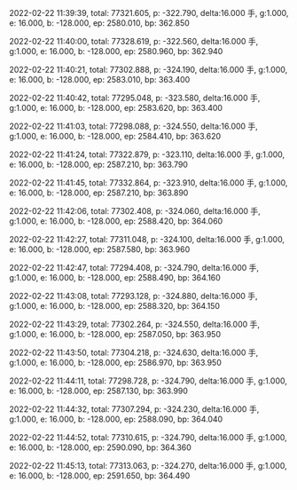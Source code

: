 2022-02-22 11:39:39, total: 77321.605, p: -322.790, delta:16.000 手, g:1.000, e: 16.000, b: -128.000, ep: 2580.010, bp: 362.850

2022-02-22 11:40:00, total: 77328.619, p: -322.560, delta:16.000 手, g:1.000, e: 16.000, b: -128.000, ep: 2580.960, bp: 362.940

2022-02-22 11:40:21, total: 77302.888, p: -324.190, delta:16.000 手, g:1.000, e: 16.000, b: -128.000, ep: 2583.010, bp: 363.400

2022-02-22 11:40:42, total: 77295.048, p: -323.580, delta:16.000 手, g:1.000, e: 16.000, b: -128.000, ep: 2583.620, bp: 363.400

2022-02-22 11:41:03, total: 77298.088, p: -324.550, delta:16.000 手, g:1.000, e: 16.000, b: -128.000, ep: 2584.410, bp: 363.620

2022-02-22 11:41:24, total: 77322.879, p: -323.110, delta:16.000 手, g:1.000, e: 16.000, b: -128.000, ep: 2587.210, bp: 363.790

2022-02-22 11:41:45, total: 77332.864, p: -323.910, delta:16.000 手, g:1.000, e: 16.000, b: -128.000, ep: 2587.210, bp: 363.890

2022-02-22 11:42:06, total: 77302.408, p: -324.060, delta:16.000 手, g:1.000, e: 16.000, b: -128.000, ep: 2588.420, bp: 364.060

2022-02-22 11:42:27, total: 77311.048, p: -324.100, delta:16.000 手, g:1.000, e: 16.000, b: -128.000, ep: 2587.580, bp: 363.960

2022-02-22 11:42:47, total: 77294.408, p: -324.790, delta:16.000 手, g:1.000, e: 16.000, b: -128.000, ep: 2588.490, bp: 364.160

2022-02-22 11:43:08, total: 77293.128, p: -324.880, delta:16.000 手, g:1.000, e: 16.000, b: -128.000, ep: 2588.320, bp: 364.150

2022-02-22 11:43:29, total: 77302.264, p: -324.550, delta:16.000 手, g:1.000, e: 16.000, b: -128.000, ep: 2587.050, bp: 363.950

2022-02-22 11:43:50, total: 77304.218, p: -324.630, delta:16.000 手, g:1.000, e: 16.000, b: -128.000, ep: 2586.970, bp: 363.950

2022-02-22 11:44:11, total: 77298.728, p: -324.790, delta:16.000 手, g:1.000, e: 16.000, b: -128.000, ep: 2587.130, bp: 363.990

2022-02-22 11:44:32, total: 77307.294, p: -324.230, delta:16.000 手, g:1.000, e: 16.000, b: -128.000, ep: 2588.090, bp: 364.040

2022-02-22 11:44:52, total: 77310.615, p: -324.790, delta:16.000 手, g:1.000, e: 16.000, b: -128.000, ep: 2590.090, bp: 364.360

2022-02-22 11:45:13, total: 77313.063, p: -324.270, delta:16.000 手, g:1.000, e: 16.000, b: -128.000, ep: 2591.650, bp: 364.490